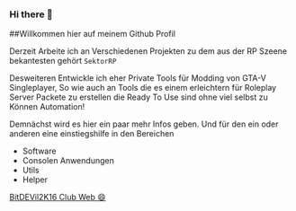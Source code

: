 ### Hi there 👋
##Willkommen hier auf meinem Github Profil

Derzeit Arbeite ich an Verschiedenen Projekten zu dem aus der RP Szeene bekantesten gehört ``SektorRP``

Desweiteren Entwickle ich eher Private Tools für Modding von GTA-V Singleplayer, So wie auch an Tools die es einem erleichtern für Roleplay Server Packete zu erstellen die Ready To Use sind ohne viel selbst zu Können Automation!

Demnächst wird es hier ein paar mehr Infos geben. Und für den ein oder anderen eine einstiegshilfe in den Bereichen
- Software
- Consolen Anwendungen
- Utils
- Helper

[BitDEVil2K16 Club Web 😄](https://bitdevil2k16.club)


<!--
**BitDEVil2K16/BitDEVil2K16** is a ✨ _special_ ✨ repository because its `README.md` (this file) appears on your GitHub profile.

Here are some ideas to get you started:

- 🔭 I’m currently working on ...
- 🌱 I’m currently learning ...
- 👯 I’m looking to collaborate on ...
- 🤔 I’m looking for help with ...
- 💬 Ask me about ...
- 📫 How to reach me: ...
- 😄 Pronouns: ...
- ⚡ Fun fact: ...
-->
